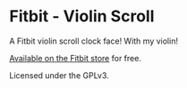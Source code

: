 # Fitbit - Violin Scroll

A Fitbit violin scroll clock face! With my violin!

[Available on the Fitbit store][fitbit-store] for free.

Licensed under the GPLv3.

[fitbit-store]: https://gallery.fitbit.com/details/278b6b9a-9aa5-4779-b76d-76fefe9812f9
